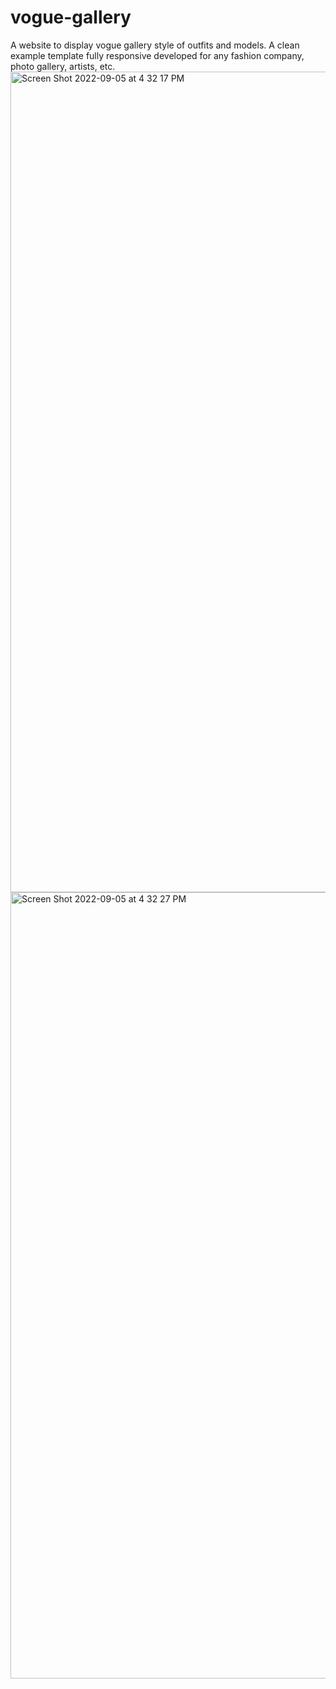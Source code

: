 # vogue-gallery
A website to display vogue gallery style of outfits and models. A clean example template fully responsive developed for any fashion company, photo gallery, artists, etc. 
<img width="1313" alt="Screen Shot 2022-09-05 at 4 32 17 PM" src="https://user-images.githubusercontent.com/36686123/188510149-a2a03360-687d-43bf-9388-b82798a5dda0.png">
<img width="1258" alt="Screen Shot 2022-09-05 at 4 32 27 PM" src="https://user-images.githubusercontent.com/36686123/188510156-f7ca7e4b-d4ce-497c-9114-c2a29ef76658.png">
